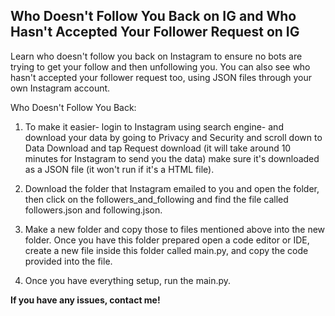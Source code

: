 Who Doesn't Follow You Back on IG and Who Hasn't Accepted Your Follower Request on IG
-----------------------------------------------------------------------------------------
Learn who doesn't follow you back on Instagram to ensure no bots are trying to get your follow and then unfollowing you. 
You can also see who hasn't accepted your follower request too, using JSON files through your own Instagram account. 

Who Doesn't Follow You Back: 

1. To make it easier- login to Instagram using search engine- and download your data by going to Privacy and Security and scroll down to Data Download and tap Request download (it will take around 10 minutes for Instagram to send you the data) make sure it's downloaded as a JSON file (it won't run if it's a HTML file).

2. Download the folder that Instagram emailed to you and open the folder, then click on the followers_and_following and find the file called followers.json and following.json. 

3. Make a new folder and copy those to files mentioned above into the new folder. Once you have this folder prepared open a code editor or IDE, create a new file inside this folder called main.py, and copy the code provided into the file. 

4. Once you have everything setup, run the main.py.

**If you have any issues, contact me!**


